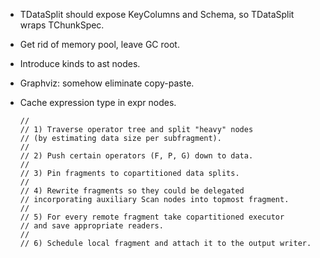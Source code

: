   * TDataSplit should expose KeyColumns and Schema, so TDataSplit wraps TChunkSpec.
  * Get rid of memory pool, leave GC root.
  * Introduce kinds to ast nodes.
  * Graphviz: somehow eliminate copy-paste.
  * Cache expression type in expr nodes.

        //
        // 1) Traverse operator tree and split "heavy" nodes
        // (by estimating data size per subfragment).
        //
        // 2) Push certain operators (F, P, G) down to data.
        //
        // 3) Pin fragments to copartitioned data splits.
        //
        // 4) Rewrite fragments so they could be delegated
        // incorporating auxiliary Scan nodes into topmost fragment.
        //
        // 5) For every remote fragment take copartitioned executor
        // and save appropriate readers.
        //
        // 6) Schedule local fragment and attach it to the output writer.


